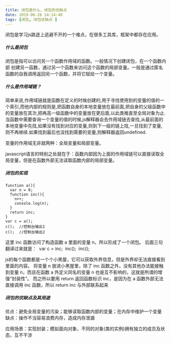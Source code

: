 ```yaml
---
title: 闭包是什么，闭包的优缺点
date: 2019-06-26 14:14:40
tags: [闭包, 闭包优缺点 ]
---
```


闭包是学习js路途上逃避不开的一个难点，在很多工具库，框架中都存在应用。
<!--more-->


##### 什么是闭包

闭包是指可以访问另一个函数作用域的函数。一般情况下创建闭包，在一个函数内部 创建另一函数，通过另一个函数来访问这个函数的局部变量。一般是通过匿名函数的自我调用返回另一个函数，并将它赋给一个变量。

##### 什么是作用域链？

简单来说,作用域链就是函数在定义的时候创建的,用于寻找使用到的变量的值的一个索引,而他内部的规则是,把函数自身的本地变量放在最前面,把自身的父级函数中的变量放在其次,把再高一级函数中的变量放在更后面,以此类推直至全局对象为止.当函数中需要查询一个变量的值的时候,js解释器会去作用域链去查找,从最前面的本地变量中先找,如果没有找到对应的变量,则到下一级的链上找,一旦找到了变量,则不再继续.如果找到最后也没找到需要的变量,则解释器返回undefined.

变量的作用域无非就两种：全局变量和局部变量。

javascript语言的特别之处就在于：函数内部因为上面的作用域链可以直接读取全局变量，但是在函数外部无法读取函数内部的局部变量。


##### 闭包的实现
```
function a(){
  var n = 0;
  function inc(){
    n++; 
    console.log(n);
  }
  return inc;
}
var c = a();
c();  //控制台输出1
c();  //控制台输出2
```

这里 inc 函数访问了构造函数 a 里面的变量 n，所以形成了一个闭包。
后面三句翻译过来就是：  var c = inc;  inc();  inc();

js的每个函数都是一个个小黑屋，它可以获取外界信息，但是外界却无法直接看到里面的内容。
将变量 n 放进小黑屋里，除了 inc 函数之外，没有其他办法能接触到变量 n，而且在函数 a 外定义同名的变量 n 也是互不影响的，这就是所谓的增强“封装性”。
而之所以要用 return 返回函数标识 inc，是因为在 a 函数外部无法直接调用 inc 函数，所以 return inc 与外部联系起来

##### 闭包的优缺点及其用途

优点：避免全局变量的污染；能够读取函数内部的变量；在内存中维护一个变量
缺点：操作不当容易浪费内存，造成内存泄漏

应用场景：实现封装；模拟面向对象，不同的对象(类的实例)拥有独立的成员及状态，互不干涉

